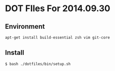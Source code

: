 DOT FIles For 2014.09.30
========================

Environment
-----------
```sh
apt-get install build-essential zsh vim git-core
```

Install
-------

```sh
$ bash ./dotfiles/bin/setup.sh
```

